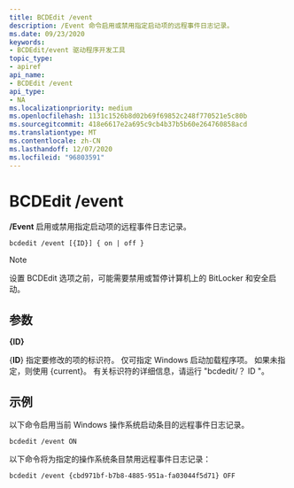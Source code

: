 ```yaml
---
title: BCDEdit /event
description: /Event 命令启用或禁用指定启动项的远程事件日志记录。
ms.date: 09/23/2020
keywords:
- BCDEdit/event 驱动程序开发工具
topic_type:
- apiref
api_name:
- BCDEdit /event
api_type:
- NA
ms.localizationpriority: medium
ms.openlocfilehash: 1131c1526b8d02b69f69852c248f770521e5c80b
ms.sourcegitcommit: 418e6617e2a695c9cb4b37b5b60e264760858acd
ms.translationtype: MT
ms.contentlocale: zh-CN
ms.lasthandoff: 12/07/2020
ms.locfileid: "96803591"
---
```

<a name="bcdedit-event"></a>BCDEdit /event
============

**/Event** 启用或禁用指定启动项的远程事件日志记录。

``` syntax
bcdedit /event [{ID}] { on | off }
```

> [!NOTE]
> 设置 BCDEdit 选项之前，可能需要禁用或暂停计算机上的 BitLocker 和安全启动。

## <a name="parameters"></a>参数

 <strong>{ID} </strong>

{**ID**} 指定要修改的项的标识符。  仅可指定 Windows 启动加载程序项。  如果未指定，则使用 {current}。 有关标识符的详细信息，请运行 "bcdedit/？ ID "。

## <a name="example"></a>示例

以下命令启用当前 Windows 操作系统启动条目的远程事件日志记录。

``` syntax
bcdedit /event ON
```

以下命令将为指定的操作系统条目禁用远程事件日志记录：

```syntax
bcdedit /event {cbd971bf-b7b8-4885-951a-fa03044f5d71} OFF
```
